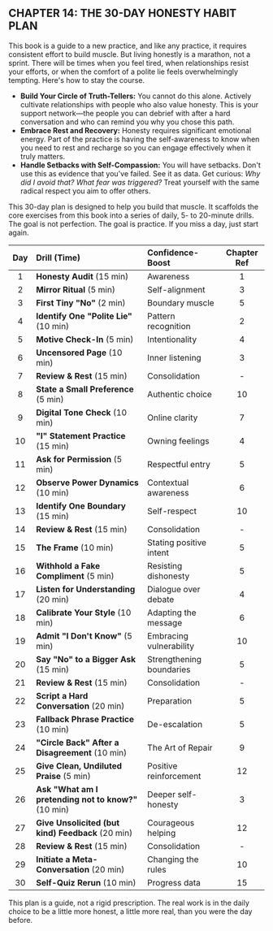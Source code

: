 ## CHAPTER 14: THE 30-DAY HONESTY HABIT PLAN

This book is a guide to a new practice, and like any practice, it requires consistent effort to build muscle. But living honestly is a marathon, not a sprint. There will be times when you feel tired, when relationships resist your efforts, or when the comfort of a polite lie feels overwhelmingly tempting. Here's how to stay the course.

*   **Build Your Circle of Truth-Tellers:** You cannot do this alone. Actively cultivate relationships with people who also value honesty. This is your support network—the people you can debrief with after a hard conversation and who can remind you why you chose this path.
*   **Embrace Rest and Recovery:** Honesty requires significant emotional energy. Part of the practice is having the self-awareness to know when you need to rest and recharge so you can engage effectively when it truly matters.
*   **Handle Setbacks with Self-Compassion:** You will have setbacks. Don't use this as evidence that you've failed. See it as data. Get curious: *Why did I avoid that? What fear was triggered?* Treat yourself with the same radical respect you aim to offer others.

This 30-day plan is designed to help you build that muscle. It scaffolds the core exercises from this book into a series of daily, 5- to 20-minute drills. The goal is not perfection. The goal is practice. If you miss a day, just start again.

| Day | Drill (Time) | Confidence-Boost | Chapter Ref |
|:---:|:---|:---|:---:|
| 1 | **Honesty Audit** (15 min) | Awareness | 1 |
| 2 | **Mirror Ritual** (5 min) | Self-alignment | 3 |
| 3 | **First Tiny "No"** (2 min) | Boundary muscle | 5 |
| 4 | **Identify One "Polite Lie"** (10 min) | Pattern recognition | 2 |
| 5 | **Motive Check-In** (5 min) | Intentionality | 4 |
| 6 | **Uncensored Page** (10 min) | Inner listening | 3 |
| 7 | **Review & Rest** (15 min) | Consolidation | - |
| 8 | **State a Small Preference** (5 min) | Authentic choice | 10 |
| 9 | **Digital Tone Check** (10 min) | Online clarity | 7 |
| 10 | **"I" Statement Practice** (15 min) | Owning feelings | 4 |
| 11 | **Ask for Permission** (5 min) | Respectful entry | 5 |
| 12 | **Observe Power Dynamics** (10 min) | Contextual awareness | 6 |
| 13 | **Identify One Boundary** (15 min) | Self-respect | 10 |
| 14 | **Review & Rest** (15 min) | Consolidation | - |
| 15 | **The Frame** (10 min) | Stating positive intent | 5 |
| 16 | **Withhold a Fake Compliment** (5 min) | Resisting dishonesty | 5 |
| 17 | **Listen for Understanding** (20 min) | Dialogue over debate | 4 |
| 18 | **Calibrate Your Style** (10 min) | Adapting the message | 6 |
| 19 | **Admit "I Don't Know"** (5 min) | Embracing vulnerability | 10 |
| 20 | **Say "No" to a Bigger Ask** (15 min) | Strengthening boundaries | 5 |
| 21 | **Review & Rest** (15 min) | Consolidation | - |
| 22 | **Script a Hard Conversation** (20 min) | Preparation | 5 |
| 23 | **Fallback Phrase Practice** (10 min) | De-escalation | 5 |
| 24 | **"Circle Back" After a Disagreement** (10 min) | The Art of Repair | 9 |
| 25 | **Give Clean, Undiluted Praise** (5 min) | Positive reinforcement | 12 |
| 26 | **Ask "What am I pretending not to know?"** (10 min) | Deeper self-honesty | 3 |
| 27 | **Give Unsolicited (but kind) Feedback** (20 min) | Courageous helping | 12 |
| 28 | **Review & Rest** (15 min) | Consolidation | - |
| 29 | **Initiate a Meta-Conversation** (20 min) | Changing the rules | 10 |
| 30 | **Self-Quiz Rerun** (10 min) | Progress data | 15 |

This plan is a guide, not a rigid prescription. The real work is in the daily choice to be a little more honest, a little more real, than you were the day before.
